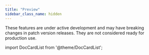 ```yaml
---
title: "Preview"
sidebar_class_name: hidden
---
```


These features are under active development and may have breaking changes in patch version releases. They are not considered ready for production use.

import DocCardList from '@theme/DocCardList';

<DocCardList />